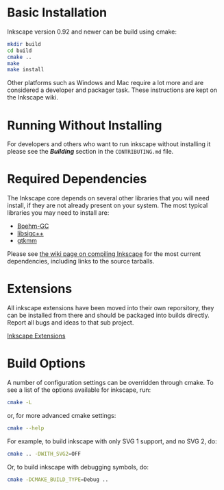 Basic Installation
==================

Inkscape version 0.92 and newer can be build using cmake:

```sh
mkdir build
cd build
cmake ..
make
make install
```

Other platforms such as Windows and Mac require a lot more and are considered
a developer and packager task. These instructions are kept on the Inkscape wiki.

Running Without Installing
==========================

For developers and others who want to run inkscape without installing it please
see the ***Building*** section in the `CONTRIBUTING.md` file.

Required Dependencies
=====================

The Inkscape core depends on several other libraries that you will need
install, if they are not already present on your system.  The most
typical libraries you may need to install are:

   * [Boehm-GC](http://www.hboehm.info/gc/)
   * [libsigc++](https://github.com/libsigcplusplus/libsigcplusplus)
   * [gtkmm](https://www.gtkmm.org/)

Please see [the wiki page on compiling Inkscape](http://wiki.inkscape.org/wiki/index.php/CompilingInkscape) for the
most current dependencies, including links to the source tarballs.


Extensions
==========

All inkscape extensions have been moved into their own reporsitory, they
can be installed from there and should be packaged into builds directly.
Report all bugs and ideas to that sub project.

[Inkscape Extensions](https://gitlab.com/inkscape/extensions/)

Build Options
=============

A number of configuration settings can be overridden through cmake.  To
see a list of the options available for inkscape, run:

```sh
cmake -L
```
or, for more advanced cmake settings:

```sh
cmake --help
```

For example, to build inkscape with only SVG 1 support, and no SVG 2, do:

```sh
cmake .. -DWITH_SVG2=OFF
```

Or, to build inkscape with debugging symbols, do:

```sh
cmake -DCMAKE_BUILD_TYPE=Debug ..
```